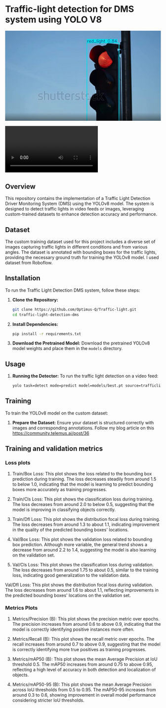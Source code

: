 # Traffic-light detection for DMS system using YOLO V8

![Traffic Light Detection DMS](output/traffic.png)

![Traffic Light Detection DMS](output/traficlight.avi)

## Overview

This repository contains the implementation of a Traffic Light Detection Driver Monitoring System (DMS) using the YOLOv8 model. The system is designed to detect traffic lights in video feeds or images, leveraging custom-trained datasets to enhance detection accuracy and performance.

## Dataset

The custom training dataset used for this project includes a diverse set of images capturing traffic lights in different conditions and from various angles. The dataset is annotated with bounding boxes for the traffic lights, providing the necessary ground truth for training the YOLOv8 model. I used dataset from Roboflow.

## Installation

To run the Traffic Light Detection DMS system, follow these steps:

1. **Clone the Repository:**
   ```bash
   git clone https://github.com/Optimus-Q/Traffic-light.git
   cd traffic-light-detection-dms
   ```
   
2. **Install Dependencies:**
   ```bash
   pip install -r requirements.txt
   ```

3. **Download the Pretrained Model:**
   Download the pretrained YOLOv8 model weights and place them in the `models` directory.

## Usage

1. **Running the Detector:**
   To run the traffic light detection on a video feed:
   ```bash
   yolo task=detect mode=predict model=models/best.pt source=trafficlight.mp4
   ```

## Training

To train the YOLOv8 model on the custom dataset:

1. **Prepare the Dataset:**
   Ensure your dataset is structured correctly with images and corresponding annotations. Follow my blog article on this
   https://community.telemus.ai/post/36

   
## Training and validation metrics

### Loss plots

 1. Train/Box Loss:
     This plot shows the loss related to the bounding box prediction during training.
     The loss decreases steadily from around 1.5 to below 1.0, indicating that the model is learning to predict bounding boxes more accurately as training progresses.

2. Train/Cls Loss:
     This plot shows the classification loss during training.
     The loss decreases from around 2.0 to below 0.5, suggesting that the model is improving in classifying objects correctly.

3. Train/Dfl Loss:
     This plot shows the distribution focal loss during training.
     The loss decreases from around 1.3 to about 1.1, indicating improvement in the quality of the predicted bounding boxes' locations.

4. Val/Box Loss:
     This plot shows the validation loss related to bounding box prediction.
     Although more variable, the general trend shows a decrease from around 2.2 to 1.4, suggesting the model is also learning on the validation set.

5. Val/Cls Loss:
     This plot shows the classification loss during validation.
     The loss decreases from around 1.75 to about 0.5, similar to the training loss, indicating good generalization to the validation data.

 Val/Dfl Loss:
     This plot shows the distribution focal loss during validation.
     The loss decreases from around 1.6 to about 1.1, reflecting improvements in the predicted bounding boxes' locations on the validation set.

### Metrics Plots

 1. Metrics/Precision (B):
     This plot shows the precision metric over epochs.
     The precision increases from around 0.6 to above 0.9, indicating that the model is correctly identifying positive instances more often.

 2. Metrics/Recall (B):
     This plot shows the recall metric over epochs.
     The recall increases from around 0.7 to above 0.9, suggesting that the model is correctly identifying more true positives as training progresses.

 3. Metrics/mAP50 (B):
     This plot shows the mean Average Precision at IoU threshold 0.5.
     The mAP50 increases from around 0.75 to above 0.95, reflecting a high level of accuracy in both detection and localization of objects.

 4. Metrics/mAP50-95 (B):
     This plot shows the mean Average Precision across IoU thresholds from 0.5 to 0.95.
     The mAP50-95 increases from around 0.3 to 0.6, showing improvement in overall model performance considering stricter IoU thresholds.

